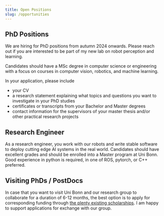 ```yaml
---
title: Open Positions
slug: /opportunities
---
```


## PhD Positions

We are hiring for PhD positions from autumn 2024 onwards. Please reach out if you are interested to be part of my new lab on robot perception and learning.

Candidates should have a MSc degree in computer science or engineering with a focus on courses in computer vision, robotics, and machine learning.

In your application, please include

- your CV
- a research statement explaining what topics and questions you want to investigate in your PhD studies
- certificates or transcripts from your Bachelor and Master degrees
- contact information for the supervisors of your master thesis and/or other practical research projects

## Research Engineer

As a research engineer, you work with our robots and write stable software to deploy cutting edge AI systems in the real world. Candidates should have excellent grades and should be enrolled into a Master program at Uni Bonn. Good experience in python is required, in one of ROS, pytorch, or C++ preferred.

## Visiting PhDs / PostDocs

In case that you want to visit Uni Bonn and our research group to collaborate for a duration of 6-12 months, the best option is to apply for corresponding funding through [the plenty existing scholarships](https://www2.daad.de/deutschland/stipendium/datenbank/en/21148-scholarship-database/). I am happy to support applications for exchange with our group.
